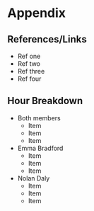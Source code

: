 # Appendix
## References/Links
* Ref one
* Ref two
* Ref three
* Ref four
## Hour Breakdown
* Both members
     - Item
     - Item
     - Item
* Emma Bradford
     - Item
     - Item
     - Item
* Nolan Daly
     - Item
     - Item
     - Item
